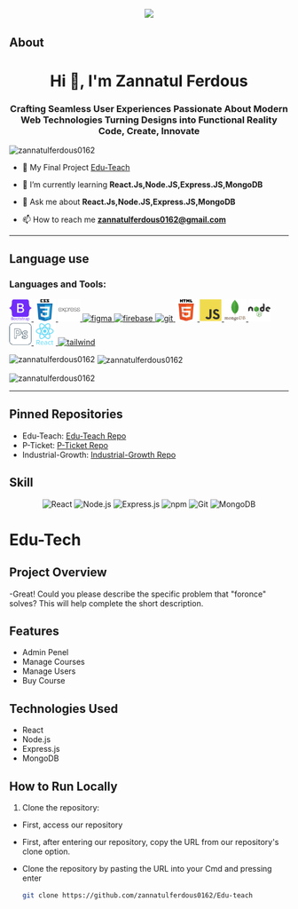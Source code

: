 
<p align="center">
  <img src="https://t4.ftcdn.net/jpg/03/08/82/39/360_F_308823955_XTMT8TNKmOYnPEwmEmfnskgNqQv3hQE5.jpg" width="800" />
</p>

## About
<h1 align="center">Hi 👋, I'm Zannatul Ferdous</h1>
<h3 align="center">Crafting Seamless User Experiences Passionate About Modern Web Technologies Turning Designs into Functional Reality Code, Create, Innovate</h3>

<p align="left"> <img src="https://komarev.com/ghpvc/?username=zannatulferdous0162&label=Profile%20views&color=0e75b6&style=flat" alt="zannatulferdous0162" /> </p>

- 🔭 My Final Project [Edu-Teach](https://edu-teach.netlify.app/)

- 🌱 I’m currently learning **React.Js,Node.JS,Express.JS,MongoDB**

- 💬 Ask me about **React.Js,Node.JS,Express.JS,MongoDB**

- 📫 How to reach me **zannatulferdous0162@gmail.com**

---
## Language use
<h3 align="left">Languages and Tools:</h3>
<p align="left"> <a href="https://getbootstrap.com" target="_blank" rel="noreferrer"> <img src="https://raw.githubusercontent.com/devicons/devicon/master/icons/bootstrap/bootstrap-plain-wordmark.svg" alt="bootstrap" width="40" height="40"/> </a> <a href="https://www.w3schools.com/css/" target="_blank" rel="noreferrer"> <img src="https://raw.githubusercontent.com/devicons/devicon/master/icons/css3/css3-original-wordmark.svg" alt="css3" width="40" height="40"/> </a> <a href="https://expressjs.com" target="_blank" rel="noreferrer"> <img src="https://raw.githubusercontent.com/devicons/devicon/master/icons/express/express-original-wordmark.svg" alt="express" width="40" height="40"/> </a> <a href="https://www.figma.com/" target="_blank" rel="noreferrer"> <img src="https://www.vectorlogo.zone/logos/figma/figma-icon.svg" alt="figma" width="40" height="40"/> </a> <a href="https://firebase.google.com/" target="_blank" rel="noreferrer"> <img src="https://www.vectorlogo.zone/logos/firebase/firebase-icon.svg" alt="firebase" width="40" height="40"/> </a> <a href="https://git-scm.com/" target="_blank" rel="noreferrer"> <img src="https://www.vectorlogo.zone/logos/git-scm/git-scm-icon.svg" alt="git" width="40" height="40"/> </a> <a href="https://www.w3.org/html/" target="_blank" rel="noreferrer"> <img src="https://raw.githubusercontent.com/devicons/devicon/master/icons/html5/html5-original-wordmark.svg" alt="html5" width="40" height="40"/> </a> <a href="https://developer.mozilla.org/en-US/docs/Web/JavaScript" target="_blank" rel="noreferrer"> <img src="https://raw.githubusercontent.com/devicons/devicon/master/icons/javascript/javascript-original.svg" alt="javascript" width="40" height="40"/> </a> <a href="https://www.mongodb.com/" target="_blank" rel="noreferrer"> <img src="https://raw.githubusercontent.com/devicons/devicon/master/icons/mongodb/mongodb-original-wordmark.svg" alt="mongodb" width="40" height="40"/> </a> <a href="https://nodejs.org" target="_blank" rel="noreferrer"> <img src="https://raw.githubusercontent.com/devicons/devicon/master/icons/nodejs/nodejs-original-wordmark.svg" alt="nodejs" width="40" height="40"/> </a> <a href="https://www.photoshop.com/en" target="_blank" rel="noreferrer"> <img src="https://raw.githubusercontent.com/devicons/devicon/master/icons/photoshop/photoshop-line.svg" alt="photoshop" width="40" height="40"/> </a> <a href="https://reactjs.org/" target="_blank" rel="noreferrer"> <img src="https://raw.githubusercontent.com/devicons/devicon/master/icons/react/react-original-wordmark.svg" alt="react" width="40" height="40"/> </a> <a href="https://tailwindcss.com/" target="_blank" rel="noreferrer"> <img src="https://www.vectorlogo.zone/logos/tailwindcss/tailwindcss-icon.svg" alt="tailwind" width="40" height="40"/> </a> </p>

<p><img align="left" src="https://github-readme-stats.vercel.app/api/top-langs?username=zannatulferdous0162&show_icons=true&locale=en&layout=compact" alt="zannatulferdous0162" /></p>

<p>&nbsp;<img align="center" src="https://github-readme-stats.vercel.app/api?username=zannatulferdous0162&show_icons=true&locale=en" alt="zannatulferdous0162" /></p>

<p><img align="center" src="https://github-readme-streak-stats.herokuapp.com/?user=zannatulferdous0162&" alt="zannatulferdous0162" /></p>

---
## Pinned Repositories
- Edu-Teach: <a href='https://github.com/zannatulferdous0162/Edu-teach'>Edu-Teach Repo</a>
- P-Ticket: <a href='https://github.com/zannatulferdous0162/P-Ticket'>P-Ticket Repo</a>
- Industrial-Growth: <a href='https://github.com/zannatulferdous0162/Industrial-Growth'>Industrial-Growth Repo</a>


## Skill
<p align="center">
  <img src="https://img.shields.io/badge/React-20232A?style=for-the-badge&logo=react&logoColor=61DAFB" alt="React" />
<img src="https://img.shields.io/badge/Node.js-339933?style=for-the-badge&logo=nodedotjs&logoColor=white" alt="Node.js" />
<img src="https://img.shields.io/badge/Express.js-000000?style=for-the-badge&logo=express&logoColor=white" alt="Express.js" />
<img src="https://img.shields.io/badge/npm-CB3837?style=for-the-badge&logo=npm&logoColor=white" alt="npm" />
<img src="https://img.shields.io/badge/Git-F05032?style=for-the-badge&logo=git&logoColor=white" alt="Git" />
<img src="https://img.shields.io/badge/MongoDB-47A248?style=for-the-badge&logo=mongodb&logoColor=white" alt="MongoDB" />
</p>

<!-- Example Readme.md for a Project -->

# Edu-Tech

## Project Overview
-Great! Could you please describe the specific problem that "foronce" solves? This will help complete the short description.

## Features
- Admin Penel
- Manage Courses
- Manage Users
- Buy Course

## Technologies Used
- React
- Node.js
- Express.js
- MongoDB

## How to Run Locally
1. Clone the repository:
 - First, access our repository
 - First, after entering our repository, copy the URL from our repository's clone option.
 - Clone the repository by pasting the URL into your Cmd and pressing enter
   
   ```bash
   git clone https://github.com/zannatulferdous0162/Edu-teach

